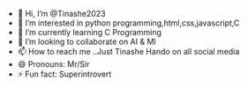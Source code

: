 - 👋 Hi, I’m @Tinashe2023
- 👀 I’m interested in python programming,html,css,javascript,C
- 🌱 I’m currently learning C Programming
- 💞️ I’m looking to collaborate on AI & Ml
- 📫 How to reach me ..Just Tinashe Hando on all social media
- 😄 Pronouns: Mr/Sir
- ⚡ Fun fact: Superintrovert

<!---
Tinashe2023/Tinashe2023 is a ✨ special ✨ repository because its `README.md` (this file) appears on your GitHub profile.
You can click the Preview link to take a look at your changes.
--->
